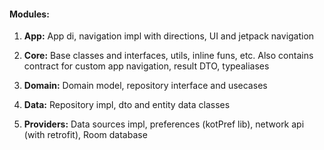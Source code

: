 #### Modules:
1. <b>App:</b> App di, navigation impl with directions, UI and jetpack navigation

2. <b>Core:</b> Base classes and interfaces, utils, inline funs, etc. 
Also contains contract for custom app navigation, result DTO, typealiases

3. <b>Domain:</b> Domain model, repository interface and usecases

4. <b>Data:</b> Repository impl, dto and entity data classes

5. <b>Providers:</b> Data sources impl, preferences (kotPref lib), network api (with retrofit), Room database
